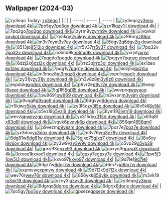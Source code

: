 ## Wallpaper (2024-03)
![zy3eqo](https://w.wallhaven.cc/full/zy/wallhaven-zy3eqo.png) Today: [zy3eqo](https://th.wallhaven.cc/small/zy/zy3eqo.jpg)
|      |      |      |
| :----: | :----: | :----: |
|![zy3eqo](https://th.wallhaven.cc/small/zy/zy3eqo.jpg)[zy3eqo download 4k](https://wallhaven.cc/w/zy3eqo)|![7po5gy](https://th.wallhaven.cc/small/7p/7po5gy.jpg)[7po5gy download 4k](https://wallhaven.cc/w/7po5gy)|![qzv1ll](https://th.wallhaven.cc/small/qz/qzv1ll.jpg)[qzv1ll download 4k](https://wallhaven.cc/w/qzv1ll)|
|![7pq2go](https://th.wallhaven.cc/small/7p/7pq2go.jpg)[7pq2go download 4k](https://wallhaven.cc/w/7pq2go)|![zyrm9y](https://th.wallhaven.cc/small/zy/zyrm9y.jpg)[zyrm9y download 4k](https://wallhaven.cc/w/zyrm9y)|![vqvkol](https://th.wallhaven.cc/small/vq/vqvkol.jpg)[vqvkol download 4k](https://wallhaven.cc/w/vqvkol)|
|![2y5kgy](https://th.wallhaven.cc/small/2y/2y5kgy.jpg)[2y5kgy download 4k](https://wallhaven.cc/w/2y5kgy)|![qz86or](https://th.wallhaven.cc/small/qz/qz86or.jpg)[qz86or download 4k](https://wallhaven.cc/w/qz86or)|![m3v7ey](https://th.wallhaven.cc/small/m3/m3v7ey.jpg)[m3v7ey download 4k](https://wallhaven.cc/w/m3v7ey)|
|![6dgv2q](https://th.wallhaven.cc/small/6d/6dgv2q.jpg)[6dgv2q download 4k](https://wallhaven.cc/w/6dgv2q)|![8513jo](https://th.wallhaven.cc/small/85/8513jo.jpg)[8513jo download 4k](https://wallhaven.cc/w/8513jo)|![rr5v37](https://th.wallhaven.cc/small/rr/rr5v37.jpg)[rr5v37 download 4k](https://wallhaven.cc/w/rr5v37)|
|![7pq32v](https://th.wallhaven.cc/small/7p/7pq32v.jpg)[7pq32v download 4k](https://wallhaven.cc/w/7pq32v)|![m3md9k](https://th.wallhaven.cc/small/m3/m3md9k.jpg)[m3md9k download 4k](https://wallhaven.cc/w/m3md9k)|![yxrjvl](https://th.wallhaven.cc/small/yx/yxrjvl.jpg)[yxrjvl download 4k](https://wallhaven.cc/w/yxrjvl)|
|![7pqgdo](https://th.wallhaven.cc/small/7p/7pqgdo.jpg)[7pqgdo download 4k](https://wallhaven.cc/w/7pqgdo)|![7pqgyo](https://th.wallhaven.cc/small/7p/7pqgyo.jpg)[7pqgyo download 4k](https://wallhaven.cc/w/7pqgyo)|![6dzj2x](https://th.wallhaven.cc/small/6d/6dzj2x.jpg)[6dzj2x download 4k](https://wallhaven.cc/w/6dzj2x)|
|![rrz3oj](https://th.wallhaven.cc/small/rr/rrz3oj.jpg)[rrz3oj download 4k](https://wallhaven.cc/w/rrz3oj)|![ex1zeo](https://th.wallhaven.cc/small/ex/ex1zeo.jpg)[ex1zeo download 4k](https://wallhaven.cc/w/ex1zeo)|![7pqg1y](https://th.wallhaven.cc/small/7p/7pqg1y.jpg)[7pqg1y download 4k](https://wallhaven.cc/w/7pqg1y)|
|![6dzj5x](https://th.wallhaven.cc/small/6d/6dzj5x.jpg)[6dzj5x download 4k](https://wallhaven.cc/w/6dzj5x)|![m3mqz8](https://th.wallhaven.cc/small/m3/m3mqz8.jpg)[m3mqz8 download 4k](https://wallhaven.cc/w/m3mqz8)|![expdlr](https://th.wallhaven.cc/small/ex/expdlr.jpg)[expdlr download 4k](https://wallhaven.cc/w/expdlr)|
|![zy31jv](https://th.wallhaven.cc/small/zy/zy31jv.jpg)[zy31jv download 4k](https://wallhaven.cc/w/zy31jv)|![m3v8z8](https://th.wallhaven.cc/small/m3/m3v8z8.jpg)[m3v8z8 download 4k](https://wallhaven.cc/w/m3v8z8)|![expdok](https://th.wallhaven.cc/small/ex/expdok.jpg)[expdok download 4k](https://wallhaven.cc/w/expdok)|
|![p9vr2e](https://th.wallhaven.cc/small/p9/p9vr2e.jpg)[p9vr2e download 4k](https://wallhaven.cc/w/p9vr2e)|![l8veqr](https://th.wallhaven.cc/small/l8/l8veqr.jpg)[l8veqr download 4k](https://wallhaven.cc/w/l8veqr)|![5gj1l5](https://th.wallhaven.cc/small/5g/5gj1l5.jpg)[5gj1l5 download 4k](https://wallhaven.cc/w/5gj1l5)|
|![wevpoq](https://th.wallhaven.cc/small/we/wevpoq.jpg)[wevpoq download 4k](https://wallhaven.cc/w/wevpoq)|![1pw969](https://th.wallhaven.cc/small/1p/1pw969.jpg)[1pw969 download 4k](https://wallhaven.cc/w/1pw969)|![m3vxjm](https://th.wallhaven.cc/small/m3/m3vxjm.jpg)[m3vxjm download 4k](https://wallhaven.cc/w/m3vxjm)|
|![p9vqg9](https://th.wallhaven.cc/small/p9/p9vqg9.jpg)[p9vqg9 download 4k](https://wallhaven.cc/w/p9vqg9)|![6dgvyq](https://th.wallhaven.cc/small/6d/6dgvyq.jpg)[6dgvyq download 4k](https://wallhaven.cc/w/6dgvyq)|![rr5kjw](https://th.wallhaven.cc/small/rr/rr5kjw.jpg)[rr5kjw download 4k](https://wallhaven.cc/w/rr5kjw)|
|![zy3l5o](https://th.wallhaven.cc/small/zy/zy3l5o.jpg)[zy3l5o download 4k](https://wallhaven.cc/w/zy3l5o)|![l8v5kl](https://th.wallhaven.cc/small/l8/l8v5kl.jpg)[l8v5kl download 4k](https://wallhaven.cc/w/l8v5kl)|![o5vzl9](https://th.wallhaven.cc/small/o5/o5vzl9.jpg)[o5vzl9 download 4k](https://wallhaven.cc/w/o5vzl9)|
|![3lym19](https://th.wallhaven.cc/small/3l/3lym19.jpg)[3lym19 download 4k](https://wallhaven.cc/w/3lym19)|![wevzgp](https://th.wallhaven.cc/small/we/wevzgp.jpg)[wevzgp download 4k](https://wallhaven.cc/w/wevzgp)|![yx315d](https://th.wallhaven.cc/small/yx/yx315d.jpg)[yx315d download 4k](https://wallhaven.cc/w/yx315d)|
|![x63q8l](https://th.wallhaven.cc/small/x6/x63q8l.jpg)[x63q8l download 4k](https://wallhaven.cc/w/x63q8l)|![vqvk6p](https://th.wallhaven.cc/small/vq/vqvk6p.jpg)[vqvk6p download 4k](https://wallhaven.cc/w/vqvk6p)|![856qm1](https://th.wallhaven.cc/small/85/856qm1.jpg)[856qm1 download 4k](https://wallhaven.cc/w/856qm1)|
|![p9vezm](https://th.wallhaven.cc/small/p9/p9vezm.jpg)[p9vezm download 4k](https://wallhaven.cc/w/p9vezm)|![7poz7e](https://th.wallhaven.cc/small/7p/7poz7e.jpg)[7poz7e download 4k](https://wallhaven.cc/w/7poz7e)|![yx3dox](https://th.wallhaven.cc/small/yx/yx3dox.jpg)[yx3dox download 4k](https://wallhaven.cc/w/yx3dox)|
|![m3v76y](https://th.wallhaven.cc/small/m3/m3v76y.jpg)[m3v76y download 4k](https://wallhaven.cc/w/m3v76y)|![6dg81w](https://th.wallhaven.cc/small/6d/6dg81w.jpg)[6dg81w download 4k](https://wallhaven.cc/w/6dg81w)|![5gjxq7](https://th.wallhaven.cc/small/5g/5gjxq7.jpg)[5gjxq7 download 4k](https://wallhaven.cc/w/5gjxq7)|
|![l8v6oy](https://th.wallhaven.cc/small/l8/l8v6oy.jpg)[l8v6oy download 4k](https://wallhaven.cc/w/l8v6oy)|![zy3w9v](https://th.wallhaven.cc/small/zy/zy3w9v.jpg)[zy3w9v download 4k](https://wallhaven.cc/w/zy3w9v)|![o5vp29](https://th.wallhaven.cc/small/o5/o5vp29.jpg)[o5vp29 download 4k](https://wallhaven.cc/w/o5vp29)|
|![gpxy93](https://th.wallhaven.cc/small/gp/gpxy93.jpg)[gpxy93 download 4k](https://wallhaven.cc/w/gpxy93)|![gpxyq3](https://th.wallhaven.cc/small/gp/gpxyq3.jpg)[gpxyq3 download 4k](https://wallhaven.cc/w/gpxyq3)|![kxvox1](https://th.wallhaven.cc/small/kx/kxvox1.jpg)[kxvox1 download 4k](https://wallhaven.cc/w/kxvox1)|
|![gpxy7e](https://th.wallhaven.cc/small/gp/gpxy7e.jpg)[gpxy7e download 4k](https://wallhaven.cc/w/gpxy7e)|![1pw5j3](https://th.wallhaven.cc/small/1p/1pw5j3.jpg)[1pw5j3 download 4k](https://wallhaven.cc/w/1pw5j3)|![kxvo97](https://th.wallhaven.cc/small/kx/kxvo97.jpg)[kxvo97 download 4k](https://wallhaven.cc/w/kxvo97)|
|![9d7le1](https://th.wallhaven.cc/small/9d/9d7le1.jpg)[9d7le1 download 4k](https://wallhaven.cc/w/9d7le1)|![6dgr7w](https://th.wallhaven.cc/small/6d/6dgr7w.jpg)[6dgr7w download 4k](https://wallhaven.cc/w/6dgr7w)|![d6m7vj](https://th.wallhaven.cc/small/d6/d6m7vj.jpg)[d6m7vj download 4k](https://wallhaven.cc/w/d6m7vj)|
|![expmvw](https://th.wallhaven.cc/small/ex/expmvw.jpg)[expmvw download 4k](https://wallhaven.cc/w/expmvw)|![9d7l2k](https://th.wallhaven.cc/small/9d/9d7l2k.jpg)[9d7l2k download 4k](https://wallhaven.cc/w/9d7l2k)|![wev76r](https://th.wallhaven.cc/small/we/wev76r.jpg)[wev76r download 4k](https://wallhaven.cc/w/wev76r)|
|![856ykk](https://th.wallhaven.cc/small/85/856ykk.jpg)[856ykk download 4k](https://wallhaven.cc/w/856ykk)|![m3vk19](https://th.wallhaven.cc/small/m3/m3vk19.jpg)[m3vk19 download 4k](https://wallhaven.cc/w/m3vk19)|![qzvy3l](https://th.wallhaven.cc/small/qz/qzvy3l.jpg)[qzvy3l download 4k](https://wallhaven.cc/w/qzvy3l)|
|![zy3eqo](https://th.wallhaven.cc/small/zy/zy3eqo.jpg)[zy3eqo download 4k](https://wallhaven.cc/w/zy3eqo)|![6dgrqx](https://th.wallhaven.cc/small/6d/6dgrqx.jpg)[6dgrqx download 4k](https://wallhaven.cc/w/6dgrqx)|![6dgrjx](https://th.wallhaven.cc/small/6d/6dgrjx.jpg)[6dgrjx download 4k](https://wallhaven.cc/w/6dgrjx)|
|![7po5gy](https://th.wallhaven.cc/small/7p/7po5gy.jpg)[7po5gy download 4k](https://wallhaven.cc/w/7po5gy)|![gpxeze](https://th.wallhaven.cc/small/gp/gpxeze.jpg)[gpxeze download 4k](https://wallhaven.cc/w/gpxeze)|